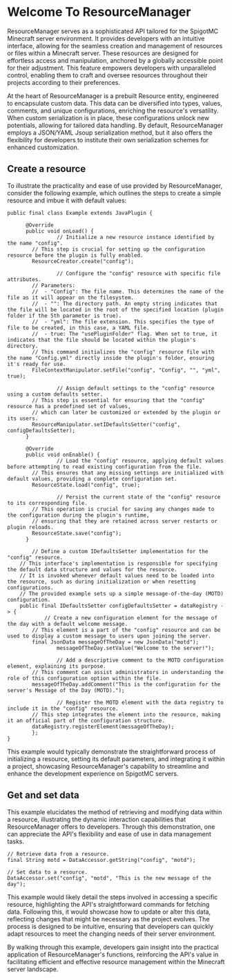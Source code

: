 # Welcome To ResourceManager
ResourceManager serves as a sophisticated API tailored for the SpigotMC Minecraft server environment. It provides developers with an intuitive interface, allowing for the seamless creation and management of resources or files within a Minecraft server. These resources are designed for effortless access and manipulation, anchored by a globally accessible point for their adjustment. This feature empowers developers with unparalleled control, enabling them to craft and oversee resources throughout their projects according to their preferences.

At the heart of ResourceManager is a prebuilt Resource entity, engineered to encapsulate custom data. This data can be diversified into types, values, comments, and unique configurations, enriching the resource's versatility. When custom serialization is in place, these configurations unlock new potentials, allowing for tailored data handling. By default, ResourceManager employs a JSON/YAML Jsoup serialization method, but it also offers the flexibility for developers to institute their own serialization schemes for enhanced customization.

## Create a resource
To illustrate the practicality and ease of use provided by ResourceManager, consider the following example, which outlines the steps to create a simple resource and imbue it with default values:

  

    public final class Example extends JavaPlugin {  
      
	      @Override  
	      public void onLoad() {  
                    // Initialize a new resource instance identified by the name "config".  
		    // This step is crucial for setting up the configuration resource before the plugin is fully enabled.
		    ResourceCreator.create("config");  
      
                    // Configure the "config" resource with specific file attributes.  
		    // Parameters: 
		    //  - "Config": The file name. This determines the name of the file as it will appear on the filesystem. 
		    //  - "": The directory path. An empty string indicates that the file will be located in the root of the specified location (plugin folder if the 5th parameter is true). 
		    //  - "yml": The file extension. This specifies the type of file to be created, in this case, a YAML file. 
		    //  - true: The "usePluginFolder" flag. When set to true, it indicates that the file should be located within the plugin's directory. 
		    // This command initializes the "config" resource file with the name "Config.yml" directly inside the plugin's folder, ensuring it's ready for use. 	
		    FileContextManipulator.setFile("config", "Config", "", "yml", true);  
      
                    // Assign default settings to the "config" resource using a custom defaults setter.  
		    // This step is essential for ensuring that the "config" resource has a predefined set of values, 
		    // which can later be customized or extended by the plugin or its users. 
		    ResourceManipulator.setIDefaultsSetter("config", configDefaultsSetter);  
	      }  
      
	      @Override  
	      public void onEnable() {  
                    // Load the "config" resource, applying default values before attempting to read existing configuration from the file.  
		    // This ensures that any missing settings are initialized with default values, providing a complete configuration set.
		    ResourceState.load("config", true);  
      
                    // Persist the current state of the "config" resource to its corresponding file.  
		    // This operation is crucial for saving any changes made to the configuration during the plugin's runtime,
		    // ensuring that they are retained across server restarts or plugin reloads. 
		    ResourceState.save("config");  
	      }  
      
            // Define a custom IDefaultsSetter implementation for the "config" resource.  
	    // This interface's implementation is responsible for specifying the default data structure and values for the resource.
	    // It is invoked whenever default values need to be loaded into the resource, such as during initialization or when resetting configurations.
	    // The provided example sets up a simple message-of-the-day (MOTD) configuration.
	    public final IDefaultsSetter configDefaultsSetter = dataRegistry -> {  
	            // Create a new configuration element for the message of the day with a default welcome message.  
		    // This element is a part of the "config" resource and can be used to display a custom message to users upon joining the server.
		    final JsonData messageOfTheDay = new JsonData("motd");  
                    messageOfTheDay.setValue("Welcome to the server!");  
      
                    // Add a descriptive comment to the MOTD configuration element, explaining its purpose.  
		    // This comment can assist administrators in understanding the role of this configuration option within the file.
		    messageOfTheDay.addComment("This is the configuration for the server's Message of the Day (MOTD).");  
      
                    // Register the MOTD element with the data registry to include it in the "config" resource.  
		    // This step integrates the element into the resource, making it an official part of the configuration structure.
		    dataRegistry.registerElement(messageOfTheDay);  
            };  
    }

This example would typically demonstrate the straightforward process of initializing a resource, setting its default parameters, and integrating it within a project, showcasing ResourceManager's capability to streamline and enhance the development experience on SpigotMC servers.

## Get and set data
This example elucidates the method of retrieving and modifying data within a resource, illustrating the dynamic interaction capabilities that ResourceManager offers to developers. Through this demonstration, one can appreciate the API's flexibility and ease of use in data management tasks.

    // Retrieve data from a resource.  
    final String motd = DataAccessor.getString("config", "motd");  
      
    // Set data to a resource.  
    DataAccessor.set("config", "motd", "This is the new message of the day");

This example would likely detail the steps involved in accessing a specific resource, highlighting the API's straightforward commands for fetching data. Following this, it would showcase how to update or alter this data, reflecting changes that might be necessary as the project evolves. The process is designed to be intuitive, ensuring that developers can quickly adapt resources to meet the changing needs of their server environment.

By walking through this example, developers gain insight into the practical application of ResourceManager's functions, reinforcing the API's value in facilitating efficient and effective resource management within the Minecraft server landscape.
